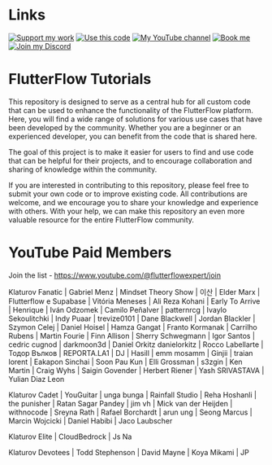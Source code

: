 # Links

[![Support my work](https://img.shields.io/badge/-Support%20my%20work-purple?style=for-the-badge&logo=github-sponsors&logoColor=white)](https://github.com/sponsors/bulgariamitko) [![Use this code](https://img.shields.io/badge/-Use%20this%20code-blue?style=for-the-badge&logo=Github)](https://bulgariamitko.github.io/flutterflowtutorials/) [![My YouTube channel](https://img.shields.io/badge/-YouTube-red?style=for-the-badge&logo=youtube&logoColor=white)](https://youtube.com/@flutterflowexpert) [![Book me](https://img.shields.io/badge/-Book%20me-green?style=for-the-badge&logo=googlecalendar&logoColor=white)](https://calendly.com/bulgaria_mitko) [![Join my Discord](https://img.shields.io/badge/-Join%20my%20Discord-orange?style=for-the-badge&logo=discord&logoColor=white)](https://discord.gg/G69hSUqEeU)


# FlutterFlow Tutorials

This repository is designed to serve as a central hub for all custom code that can be used to enhance the functionality of the FlutterFlow platform. Here, you will find a wide range of solutions for various use cases that have been developed by the community. Whether you are a beginner or an experienced developer, you can benefit from the code that is shared here.

The goal of this project is to make it easier for users to find and use code that can be helpful for their projects, and to encourage collaboration and sharing of knowledge within the community.

If you are interested in contributing to this repository, please feel free to submit your own code or to improve existing code. All contributions are welcome, and we encourage you to share your knowledge and experience with others. With your help, we can make this repository an even more valuable resource for the entire FlutterFlow community.

# YouTube Paid Members

Join the list - https://www.youtube.com/@flutterflowexpert/join

Klaturov Fanatic
| Gabriel Menz
| Mindset Theory Show
| 이산
| Elder Marx | Flutterflow e Supabase
| Vitória Meneses
| Ali Reza Kohani
| Early To Arrive
| Henrique
| Iván Odzomek
| Camilo Peñalver
| patternrcg
| Ivaylo Sekoulitchki
| Indy Puaar
| trevize0101
| Dane Blackwell
| Jordan Blackler
| Szymon Celej
| Daniel Hoisel
| Hamza Gangat
| Franto Kormanak
| Carrilho Rubens
| Martin Fourie
| Finn Allison
| Sherry Schwegmann
| Igor Santos
| cedric cugnod
| darkmoon3d
| Daniel Orkitz danielorkitz
| Rocco Labellarte
| Тодор Вълков
| REPORTA.LA1
| DJ
| Hasill
| emm mosamm
| Ginjii
| traian lorent
| Eakapon Sinchai
| Soon Pau Kun
| Elli Grossman
| s3zgin
| Ken Martin
| Craig Wyhs
| Saigin Govender
| Herbert Riener
| Yash SRIVASTAVA
| Yulian Diaz Leon

Klaturov Cadet
| YouGuitar
| unga bunga
| Rainfall Studio
| Reha Hoshanli
| the punisher
| Ratan Sagar Pandey
| jim vh
| Mick van der Heijden
| withnocode
| Sreyna Rath
| Rafael Borchardt
| arun ung
| Seong Marcus
| Marcin Wojcicki
| Daniel Habibi
| Jaco Laubscher

Klaturov Elite
| CloudBedrock
| Js Na

Klaturov Devotees
| Todd Stephenson
| David Mayne
| Koya Mikami
| JP
